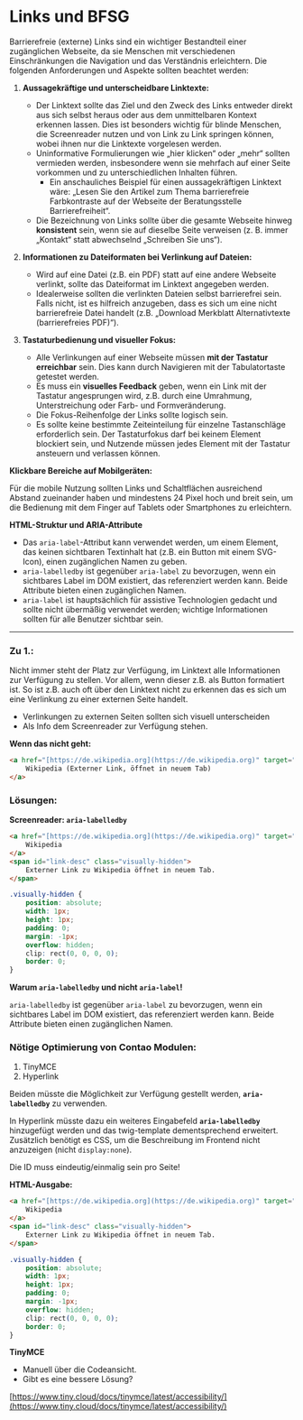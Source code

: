 # Links und BFSG

Barrierefreie (externe) Links sind ein wichtiger Bestandteil einer zugänglichen Webseite, da sie Menschen mit verschiedenen Einschränkungen die Navigation und das Verständnis erleichtern. Die folgenden Anforderungen und Aspekte sollten beachtet werden:

1.  **Aussagekräftige und unterscheidbare Linktexte:**
    *   Der Linktext sollte das Ziel und den Zweck des Links entweder direkt aus sich selbst heraus oder aus dem unmittelbaren Kontext erkennen lassen. Dies ist besonders wichtig für blinde Menschen, die Screenreader nutzen und von Link zu Link springen können, wobei ihnen nur die Linktexte vorgelesen werden.
    *   Uninformative Formulierungen wie „hier klicken“ oder „mehr“ sollten vermieden werden, insbesondere wenn sie mehrfach auf einer Seite vorkommen und zu unterschiedlichen Inhalten führen.
        *   Ein anschauliches Beispiel für einen aussagekräftigen Linktext wäre: „Lesen Sie den Artikel zum Thema barrierefreie Farbkontraste auf der Webseite der Beratungsstelle Barrierefreiheit“.
    *   Die Bezeichnung von Links sollte über die gesamte Webseite hinweg **konsistent** sein, wenn sie auf dieselbe Seite verweisen (z. B. immer „Kontakt“ statt abwechselnd „Schreiben Sie uns“).

2.  **Informationen zu Dateiformaten bei Verlinkung auf Dateien:**
    *   Wird auf eine Datei (z.B. ein PDF) statt auf eine andere Webseite verlinkt, sollte das Dateiformat im Linktext angegeben werden.
    *   Idealerweise sollten die verlinkten Dateien selbst barrierefrei sein. Falls nicht, ist es hilfreich anzugeben, dass es sich um eine nicht barrierefreie Datei handelt (z.B. „Download Merkblatt Alternativtexte (barrierefreies PDF)“).

3.  **Tastaturbedienung und visueller Fokus:**
    *   Alle Verlinkungen auf einer Webseite müssen **mit der Tastatur erreichbar** sein. Dies kann durch Navigieren mit der Tabulatortaste getestet werden.
    *   Es muss ein **visuelles Feedback** geben, wenn ein Link mit der Tastatur angesprungen wird, z.B. durch eine Umrahmung, Unterstreichung oder Farb- und Formveränderung.
    *   Die Fokus-Reihenfolge der Links sollte logisch sein.
    *   Es sollte keine bestimmte Zeiteinteilung für einzelne Tastanschläge erforderlich sein. Der Tastaturfokus darf bei keinem Element blockiert sein, und Nutzende müssen jedes Element mit der Tastatur ansteuern und verlassen können.

**Klickbare Bereiche auf Mobilgeräten:**

Für die mobile Nutzung sollten Links und Schaltflächen ausreichend Abstand zueinander haben und mindestens 24 Pixel hoch und breit sein, um die Bedienung mit dem Finger auf Tablets oder Smartphones zu erleichtern.

**HTML-Struktur und ARIA-Attribute**

*   Das `aria-label`-Attribut kann verwendet werden, um einem Element, das keinen sichtbaren Textinhalt hat (z.B. ein Button mit einem SVG-Icon), einen zugänglichen Namen zu geben.
*   `aria-labelledby` ist gegenüber `aria-label` zu bevorzugen, wenn ein sichtbares Label im DOM existiert, das referenziert werden kann. Beide Attribute bieten einen zugänglichen Namen.
*   `aria-label` ist hauptsächlich für assistive Technologien gedacht und sollte nicht übermäßig verwendet werden; wichtige Informationen sollten für alle Benutzer sichtbar sein.

---

### Zu 1.:

Nicht immer steht der Platz zur Verfügung, im Linktext alle Informationen zur Verfügung zu stellen. Vor allem, wenn dieser z.B. als Button formatiert ist. So ist z.B. auch oft über den Linktext nicht zu erkennen das es sich um eine Verlinkung zu einer externen Seite handelt.

*   Verlinkungen zu externen Seiten sollten sich visuell unterscheiden
*   Als Info dem Screenreader zur Verfügung stehen.

**Wenn das nicht geht:**

```html
<a href="[https://de.wikipedia.org](https://de.wikipedia.org)" target="_blank" rel="noopener noreferrer">
    Wikipedia (Externer Link, öffnet in neuem Tab)
</a>
````

### Lösungen:

**Screenreader: `aria-labelledby`**

```html
<a href="[https://de.wikipedia.org](https://de.wikipedia.org)" target="_blank" rel="noopener noreferrer" aria-labelledby="link-desc">
    Wikipedia
</a>
<span id="link-desc" class="visually-hidden">
    Externer Link zu Wikipedia öffnet in neuem Tab.
</span>
```

```css
.visually-hidden {
    position: absolute;
    width: 1px;
    height: 1px;
    padding: 0;
    margin: -1px;
    overflow: hidden;
    clip: rect(0, 0, 0, 0);
    border: 0;
}
```

**Warum `aria-labelledby` und nicht `aria-label`\!**

`aria-labelledby` ist gegenüber `aria-label` zu bevorzugen, wenn ein sichtbares Label im DOM existiert, das referenziert werden kann. Beide Attribute bieten einen zugänglichen Namen.

### Nötige Optimierung von Contao Modulen:

1.  TinyMCE
2.  Hyperlink

Beiden müsste die Möglichkeit zur Verfügung gestellt werden, **`aria-labelledby`** zu verwenden.

In Hyperlink müsste dazu ein weiteres Eingabefeld **`aria-labelledby`** hinzugefügt werden und das twig-template dementsprechend erweitert. Zusätzlich benötigt es CSS, um die Beschreibung im Frontend nicht anzuzeigen (nicht `display:none`).

Die ID muss eindeutig/einmalig sein pro Seite\!

**HTML-Ausgabe:**

```html
<a href="[https://de.wikipedia.org](https://de.wikipedia.org)" target="_blank" rel="noopener noreferrer" aria-labelledby="link-desc">
    Wikipedia
</a>
<span id="link-desc" class="visually-hidden">
    Externer Link zu Wikipedia öffnet in neuem Tab.
</span>
```

```css
.visually-hidden {
    position: absolute;
    width: 1px;
    height: 1px;
    padding: 0;
    margin: -1px;
    overflow: hidden;
    clip: rect(0, 0, 0, 0);
    border: 0;
}
```

**TinyMCE**

  * Manuell über die Codeansicht.
  * Gibt es eine bessere Lösung?

[https://www.tiny.cloud/docs/tinymce/latest/accessibility/](https://www.tiny.cloud/docs/tinymce/latest/accessibility/)

```
```
